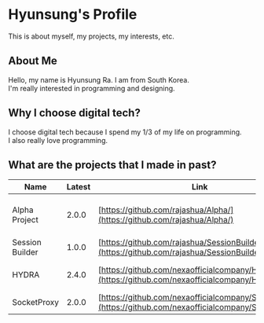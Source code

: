 # Hyunsung's Profile
This is about myself, my projects, my interests, etc.

## About Me
Hello, my name is Hyunsung Ra. I am from South Korea.<br>
I'm really interested in programming and designing.<br>

## Why I choose digital tech?
I choose digital tech because I spend my 1/3 of my life on programming.<br>
I also really love programming.<br>

## What are the projects that I made in past?
| Name | Latest | Link | Language | Description |
| -----| -------| ---- | -------- | ----------- |
| Alpha Project | 2.0.0 | [https://github.com/rajashua/Alpha/](https://github.com/rajashua/Alpha/) | Python | Windows Remote Control Software |
| Session Builder | 1.0.0 | [https://github.com/rajashua/SessionBuilder/](https://github.com/rajashua/SessionBuilder/) | Python | Base Server System |
| HYDRA | 2.4.0 | [https://github.com/nexaofficialcompany/HYDRA](https://github.com/nexaofficialcompany/HYDRA) | Python | Computer Management Software |
| SocketProxy | 2.0.0 | [https://github.com/nexaofficialcompany/SocketProxy](https://github.com/nexaofficialcompany/SocketProxy) | Python | Proxy Server |
